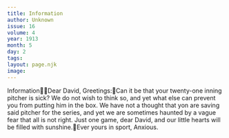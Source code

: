 ```yaml
---
title: Information
author: Unknown
issue: 16
volume: 4
year: 1913
month: 5
day: 2
tags:
layout: page.njk
image:
---
```

InformationDear David, Greetings:Can it be that your twenty-one inning pitcher is sick? We do not wish to think so, and yet what else can prevent you from putting him in the box. We have not a thought that yon are saving said pitcher for the series, and yet we are sometimes haunted by a vague fear that all is not right. Just one game, dear David, and our little hearts will be filled with sunshine.Ever yours in sport, Anxious.
